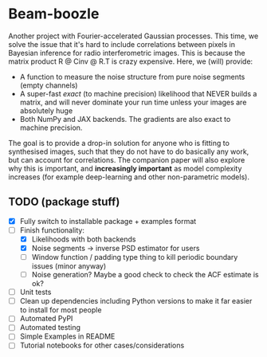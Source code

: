 # Beam-boozle

Another project with Fourier-accelerated Gaussian processes. This time, we solve the issue that it's hard to include correlations between pixels in Bayesian inference for radio interferometric images. This is because the matrix product R @ Cinv @ R.T is crazy expensive. Here, we (will) provide:

- A function to measure the noise structure from pure noise segments (empty channels)
- A super-fast _exact_ (to machine precision) likelihood that NEVER builds a matrix, and will never dominate your run time unless your images are absolutely huge
- Both NumPy and JAX backends. The gradients are also exact to machine precision.

The goal is to provide a drop-in solution for anyone who is fitting to synthesised images, such that they do not have to do basically any work, but can account for correlations. The companion paper will also explore why this is important, and **increasingly important** as model complexity increases (for example deep-learning and other non-parametric models).

## TODO (package stuff)

- [x] Fully switch to installable package + examples format
- [ ] Finish functionality:
  - [x] Likelihoods with both backends
  - [x] Noise segments -> inverse PSD estimator for users
  - [ ] Window function / padding type thing to kill periodic boundary issues (minor anyway)
  - [ ] Noise generation? Maybe a good check to check the ACF estimate is ok?
- [ ] Unit tests
- [ ] Clean up dependencies including Python versions to make it far easier to install for most people
- [ ] Automated PyPI
- [ ] Automated testing
- [ ] Simple Examples in README
- [ ] Tutorial notebooks for other cases/considerations
